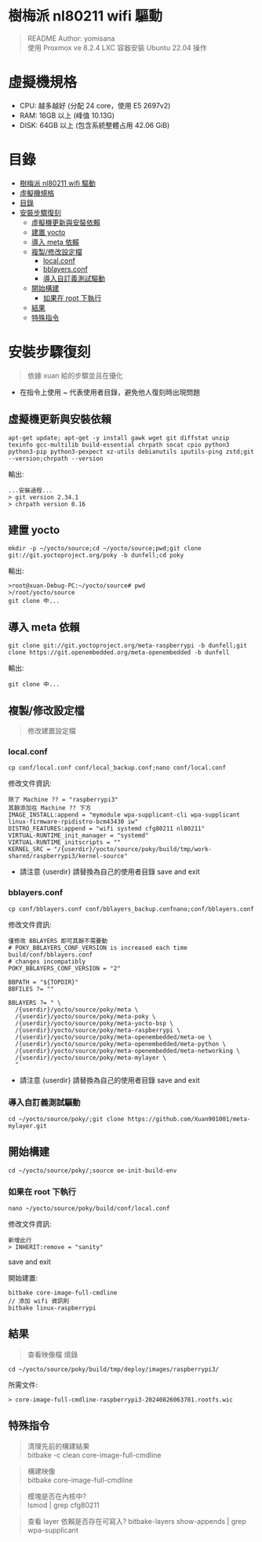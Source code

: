 # 樹梅派 nl80211 wifi 驅動
> README Author: yomisana  
> 使用 Proxmox ve 8.2.4 LXC 容器安裝 Ubuntu 22.04 操作

# 虛擬機規格
- CPU: 越多越好 (分配 24 core，使用 E5 2697v2)
- RAM: 16GB 以上 (峰值 10.13G)
- DISK: 64GB 以上 (包含系統整體占用 42.06 GiB)

# 目錄
- [樹梅派 nl80211 wifi 驅動](#樹梅派-nl80211-wifi-驅動)
- [虛擬機規格](#虛擬機規格)
- [目錄](#目錄)
- [安裝步驟復刻](#安裝步驟復刻)
  - [虛擬機更新與安裝依賴](#虛擬機更新與安裝依賴)
  - [建置 yocto](#建置-yocto)
  - [導入 meta 依賴](#導入-meta-依賴)
  - [複製/修改設定檔](#複製修改設定檔)
    - [local.conf](#localconf)
    - [bblayers.conf](#bblayersconf)
    - [導入自訂義測試驅動](#導入自訂義測試驅動)
  - [開始構建](#開始構建)
    - [如果在 root 下執行](#如果在-root-下執行)
  - [結果](#結果)
  - [特殊指令](#特殊指令)


# 安裝步驟復刻
> 依據 xuan 給的步驟並且在優化
- 在指令上使用 ~ 代表使用者目錄，避免他人復刻時出現問題
## 虛擬機更新與安裝依賴
```
apt-get update; apt-get -y install gawk wget git diffstat unzip texinfo gcc-multilib build-essential chrpath socat cpio python3 python3-pip python3-pexpect xz-utils debianutils iputils-ping zstd;git --version;chrpath --version
```
輸出:
```
...安裝過程...
> git version 2.34.1
> chrpath version 0.16
```

## 建置 yocto
```
mkdir -p ~/yocto/source;cd ~/yocto/source;pwd;git clone git://git.yoctoproject.org/poky -b dunfell;cd poky
```
輸出:
```
>root@xuan-Debug-PC:~/yocto/source# pwd
>/root/yocto/source
git clone 中...
```

## 導入 meta 依賴
```
git clone git://git.yoctoproject.org/meta-raspberrypi -b dunfell;git clone https://git.openembedded.org/meta-openembedded -b dunfell
```
輸出:
```
git clone 中...
```
## 複製/修改設定檔
> 修改建置設定檔
### local.conf
```
cp conf/local.conf conf/local_backup.conf;nano conf/local.conf
```
修改文件資訊:
```
除了 Machine ?? = "raspberrypi3"
其餘添加在 Machine ?? 下方
IMAGE_INSTALL:append = "mymodule wpa-supplicant-cli wpa-supplicant linux-firmware-rpidistro-bcm43430 iw"
DISTRO_FEATURES:append = "wifi systemd cfg80211 nl80211"
VIRTUAL-RUNTIME_init_manager = "systemd"
VIRTUAL-RUNTIME_initscripts = ""
KERNEL_SRC = "/{userdir}/yocto/source/poky/build/tmp/work-shared/raspberrypi3/kernel-source"
```
- 請注意 {userdir} 請替換為自己的使用者目錄
save and exit

### bblayers.conf
```
cp conf/bblayers.conf conf/bblayers_backup.confnano;conf/bblayers.conf
```
修改文件資訊:
```
僅修改 BBLAYERS 即可其餘不需要動
# POKY_BBLAYERS_CONF_VERSION is increased each time build/conf/bblayers.conf
# changes incompatibly
POKY_BBLAYERS_CONF_VERSION = "2"

BBPATH = "${TOPDIR}"
BBFILES ?= ""

BBLAYERS ?= " \
  /{userdir}/yocto/source/poky/meta \
  /{userdir}/yocto/source/poky/meta-poky \
  /{userdir}/yocto/source/poky/meta-yocto-bsp \
  /{userdir}/yocto/source/poky/meta-raspberrypi \
  /{userdir}/yocto/source/poky/meta-openembedded/meta-oe \
  /{userdir}/yocto/source/poky/meta-openembedded/meta-python \
  /{userdir}/yocto/source/poky/meta-openembedded/meta-networking \
  /{userdir}/yocto/source/poky/meta-mylayer \
  "
```
- 請注意 {userdir} 請替換為自己的使用者目錄
save and exit

### 導入自訂義測試驅動
```
cd ~/yocto/source/poky/;git clone https://github.com/Xuan901001/meta-mylayer.git
```

## 開始構建
```
cd ~/yocto/source/poky/;source oe-init-build-env
```

### 如果在 root 下執行
```
nano ~/yocto/source/poky/build/conf/local.conf
```
修改文件資訊:
```
新增此行
> INHERIT:remove = "sanity"
```
save and exit

開始建置:
```
bitbake core-image-full-cmdline
// 添加 wifi 資訊則
bitbake linux-raspberrypi
```

## 結果
> 查看映像檔 燒錄
```
cd ~/yocto/source/poky/build/tmp/deploy/images/raspberrypi3/
```
所需文件:
```
> core-image-full-cmdline-raspberrypi3-20240826063701.rootfs.wic
```

## 特殊指令
> 清理先前的構建結果  
bitbake -c clean core-image-full-cmdline

> 構建映像  
bitbake core-image-full-cmdline

> 模塊是否在內核中?  
> lsmod | grep cfg80211

> 查看 layer 依賴是否存在可寫入?
> bitbake-layers show-appends | grep wpa-supplicant